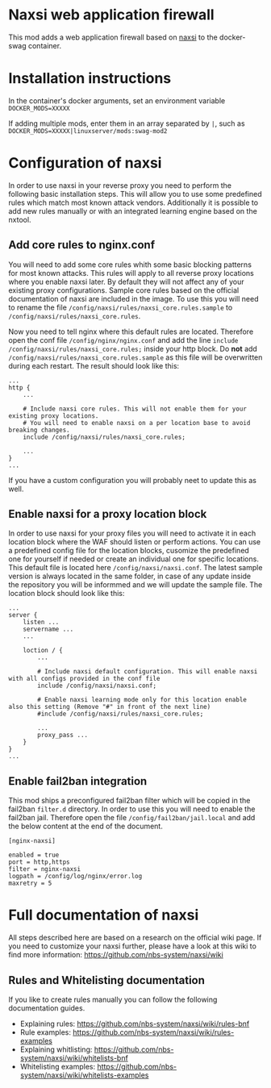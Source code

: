 # Naxsi web application firewall

This mod adds a web application firewall based on [naxsi](https://github.com/nbs-system/naxsi) to the docker-swag container.


# Installation instructions
In the container's docker arguments, set an environment variable `DOCKER_MODS=XXXXX`

If adding multiple mods, enter them in an array separated by `|`, such as `DOCKER_MODS=XXXXX|linuxserver/mods:swag-mod2`


# Configuration of naxsi
In order to use naxsi in your reverse proxy you need to perform the following basic installation steps. This will allow you to use some predefined rules which match most known attack vendors. Additionally it is possible to add new rules manually or with an integrated learning engine based on the nxtool.

## Add core rules to nginx.conf
You will need to add some core rules whith some basic blocking patterns for most known attacks. This rules will apply to all reverse proxy locations where you enable naxsi later. By default they will not affect any of your existing proxy configurations. Sample core rules based on the official documentation of naxsi are included in the image. To use this you will need to rename the file `/config/naxsi/rules/naxsi_core.rules.sample` to `/config/naxsi/rules/naxsi_core.rules`.

Now you need to tell nginx where this default rules are located. Therefore open the conf file `/config/nginx/nginx.conf` and add the line `include /config/naxsi/rules/naxsi_core.rules;` inside your http block. Do **not** add `/config/naxsi/rules/naxsi_core.rules.sample` as this file will be overwritten during each restart. The result should look like this:
```
...
http {
    ...

    # Include naxsi core rules. This will not enable them for your existing proxy locations.
    # You will need to enable naxsi on a per location base to avoid breaking changes.
    include /config/naxsi/rules/naxsi_core.rules; 
    
    ...
}
...
```
If you have a custom configuration you will probably neet to update this as well.

## Enable naxsi for a proxy location block
In order to use naxsi for your proxy files you will need to activate it in each location block where the WAF should listen or perform actions. You can use a predefined config file for the location blocks, cusomize the predefined one for yourself if needed or create an individual one for specific locations. This default file is located here `/config/naxsi/naxsi.conf`. The latest sample version is always located in the same folder, in case of any update inside the repository you will be informmed and we will update the sample file. The location block should look like this:
```
...
server {
    listen ...
    servername ...
    ...

    loction / {
        ...

        # Include naxsi default configuration. This will enable naxsi with all configs provided in the conf file
        include /config/naxsi/naxsi.conf; 

        # Enable naxsi learning mode only for this location enable also this setting (Remove "#" in front of the next line)
        #include /config/naxsi/rules/naxsi_core.rules; 
        
        ...
        proxy_pass ...
    }
}
...
```

## Enable fail2ban integration
This mod ships a preconfigured fail2ban filter which will be copied in the fail2ban `filter.d` directory. In order to use this you will need to enable the fail2ban jail. Therefore open the file `/config/fail2ban/jail.local` and add the below content at the end of the document.
```
[nginx-naxsi]

enabled = true
port = http,https
filter = nginx-naxsi
logpath = /config/log/nginx/error.log
maxretry = 5
```


# Full documentation of naxsi
All steps described here are based on a research on the official wiki page. If you need to customize your naxsi further, please have a look at this wiki to find more information: https://github.com/nbs-system/naxsi/wiki

## Rules and Whitelisting documentation

If you like to create rules manually you can follow the following documentation guides.
- Explaining rules: https://github.com/nbs-system/naxsi/wiki/rules-bnf
- Rule examples: https://github.com/nbs-system/naxsi/wiki/rules-examples
- Explaining whitlisting: https://github.com/nbs-system/naxsi/wiki/whitelists-bnf
- Whitelisting examples: https://github.com/nbs-system/naxsi/wiki/whitelists-examples 